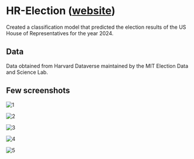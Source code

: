 # HR-Election ([website](http://anju323.pythonanywhere.com/))
Created a classification model that predicted the election results of the US House of Representatives for the year 2024.

## Data
Data obtained from Harvard Dataverse maintained by the MIT Election Data and Science Lab.
 
## Few screenshots

![1](https://github.com/Anju-Anne-Varghese1/HR-Election/assets/137760122/44d10c93-3ae5-4f17-968f-66996cc1e5f1)

![2](https://github.com/Anju-Anne-Varghese1/HR-Election/assets/137760122/c2640584-39de-4a3e-9ab7-6f0752e7a157)

![3](https://github.com/Anju-Anne-Varghese1/HR-Election/assets/137760122/8b29800b-8a9b-4cef-8fbc-971aa983ca09)

![4](https://github.com/Anju-Anne-Varghese1/HR-Election/assets/137760122/3551870c-db4e-4a83-80fd-368b2692a4e2)

![5](https://github.com/Anju-Anne-Varghese1/HR-Election/assets/137760122/d62e2d1b-2360-4a55-b8f9-3a700dda5d9e)





  







